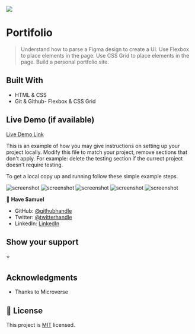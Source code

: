 ![](https://img.shields.io/badge/Microverse-blueviolet)

# Portifolio

> Understand how to parse a Figma design to create a UI.
> Use Flexbox to place elements in the page.
> Use CSS Grid to place elements in the page.
> Build a personal portfolio site.

## Built With

- HTML & CSS
- Git & Github- Flexbox & CSS Grid

## Live Demo (if available)

[Live Demo Link](https://have-samuel.github.io/mobile-ver/)

This is an example of how you may give instructions on setting up your project locally. Modify this file to match your project, remove sections that don't apply. For example: delete the testing section if the currect project doesn't require testing.

To get a local copy up and running follow these simple example steps.

![screenshot](./images1.png)
![screenshot](./images2.png)
![screenshot](./images3.png)
![screenshot](./images4.png)
![screenshot](./images5.png)

👤 **Have Samuel**

- GitHub: [@githubhandle](https://github.com/Have-Samuel)
- Twitter: [@twitterhandle](https://twitter.com/home)
- LinkedIn: [LinkedIn](https://www.linkedin.com/feed)

## Show your support
⭐️

## Acknowledgments

- Thanks to Microverse

## 📝 License

This project is [MIT](./MIT.md) licensed.
